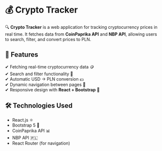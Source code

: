 # 💰 Crypto Tracker

🔍 **Crypto Tracker** is a web application for tracking cryptocurrency prices in real time. It fetches data from **CoinPaprika API** and **NBP API**, allowing users to search, filter, and convert prices to PLN.

## 🚀 Features

✔ Fetching real-time cryptocurrency data 🪙  
✔ Search and filter functionality 🔎  
✔ Automatic USD → PLN conversion 💵  
✔ Dynamic navigation between pages 🧭  
✔ Responsive design with **React + Bootstrap** 🎨

## 🛠 **Technologies Used**

- React.js ⚛
- Bootstrap 5 🎨
- CoinPaprika API 📊
- NBP API 🇵🇱
- React Router (for navigation)
